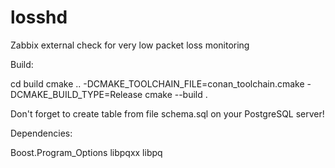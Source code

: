 # losshd
Zabbix external check for very low packet loss monitoring

Build:

cd build
cmake .. -DCMAKE_TOOLCHAIN_FILE=conan_toolchain.cmake -DCMAKE_BUILD_TYPE=Release
cmake --build .

Don't forget to create table from file schema.sql on your PostgreSQL server!


Dependencies:

Boost.Program_Options
libpqxx
libpq



